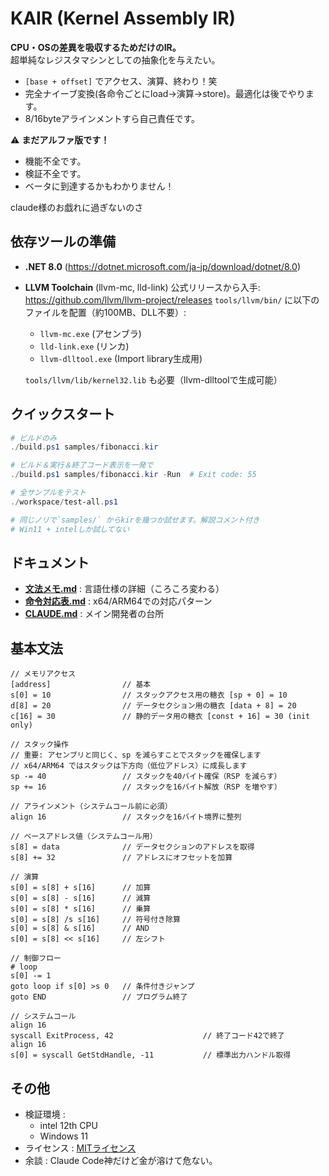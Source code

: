 # KAIR (Kernel Assembly IR)
**CPU・OSの差異を吸収するためだけのIR。**  
超単純なレジスタマシンとしての抽象化を与えたい。
- `[base + offset]` でアクセス、演算、終わり！笑
- 完全ナイーブ変換(各命令ごとにload→演算→store)。最適化は後でやります。
- 8/16byteアラインメントすら自己責任です。

⚠ **まだアルファ版です！**  
- 機能不全です。  
- 検証不全です。  
- ベータに到達するかもわかりません！  

claude様のお戯れに過ぎないのさ

## 依存ツールの準備

- **.NET 8.0** (<https://dotnet.microsoft.com/ja-jp/download/dotnet/8.0>)
- **LLVM Toolchain** (llvm-mc, lld-link)
  公式リリースから入手: <https://github.com/llvm/llvm-project/releases>
  `tools/llvm/bin/` に以下のファイルを配置（約100MB、DLL不要）:
  - `llvm-mc.exe` (アセンブラ)
  - `lld-link.exe` (リンカ)
  - `llvm-dlltool.exe` (Import library生成用)

  `tools/llvm/lib/kernel32.lib` も必要（llvm-dlltoolで生成可能）

## クイックスタート
```powershell
# ビルドのみ
./build.ps1 samples/fibonacci.kir

# ビルド＆実行＆終了コード表示を一発で
./build.ps1 samples/fibonacci.kir -Run  # Exit code: 55

# 全サンプルをテスト
./workspace/test-all.ps1

# 同じノリで`samples/` からkirを幾つか試せます。解説コメント付き
# Win11 + intelしか試してない
```

## ドキュメント
- **[文法メモ.md](文法メモ.md)** : 言語仕様の詳細（ころころ変わる）
- **[命令対応表.md](命令対応表.md)** : x64/ARM64での対応パターン
- **[CLAUDE.md](CLAUDE.md)** : メイン開発者の台所

## 基本文法
```kir
// メモリアクセス
[address]                // 基本
s[0] = 10                // スタックアクセス用の糖衣 [sp + 0] = 10
d[8] = 20                // データセクション用の糖衣 [data + 8] = 20
c[16] = 30               // 静的データ用の糖衣 [const + 16] = 30 (init only)

// スタック操作
// 重要: アセンブリと同じく、sp を減らすことでスタックを確保します
// x64/ARM64 ではスタックは下方向（低位アドレス）に成長します
sp -= 40                 // スタックを40バイト確保（RSP を減らす）
sp += 16                 // スタックを16バイト解放（RSP を増やす）

// アラインメント（システムコール前に必須）
align 16                 // スタックを16バイト境界に整列

// ベースアドレス値（システムコール用）
s[8] = data              // データセクションのアドレスを取得
s[8] += 32               // アドレスにオフセットを加算

// 演算
s[0] = s[8] + s[16]      // 加算
s[0] = s[8] - s[16]      // 減算
s[0] = s[8] * s[16]      // 乗算
s[0] = s[8] /s s[16]     // 符号付き除算
s[0] = s[8] & s[16]      // AND
s[0] = s[8] << s[16]     // 左シフト

// 制御フロー
# loop
s[0] -= 1
goto loop if s[0] >s 0   // 条件付きジャンプ
goto END                 // プログラム終了

// システムコール
align 16
syscall ExitProcess, 42                    // 終了コード42で終了
align 16
s[0] = syscall GetStdHandle, -11           // 標準出力ハンドル取得
```

## その他
- 検証環境 :  
  - intel 12th CPU  
  - Windows 11  
- ライセンス : [MITライセンス](LICENSE)  
-  余談 : Claude Code神だけど金が溶けて危ない。